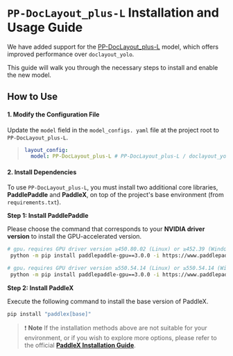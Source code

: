 # `PP-DocLayout_plus-L` Installation and Usage Guide

We have added support for the [PP-DocLayout_plus-L](https://huggingface.co/PaddlePaddle/PP-DocLayout-L) model, which offers improved performance over `doclayout_yolo`.

This guide will walk you through the necessary steps to install and enable the new model.

## How to Use
#### **1.  Modify the Configuration File**

Update the `model` field in the `model_configs. yaml` file at the project root to `PP-DocLayout_plus-L`.

> ```yaml
> layout_config: 
>   model: PP-DocLayout_plus-L # PP-DocLayout_plus-L / doclayout_yolo
> ```

#### **2.  Install Dependencies**

To use `PP-DocLayout_plus-L`, you must install two additional core libraries, **PaddlePaddle** and **PaddleX**, on top of the project's base environment (from `requirements.txt`).

**Step 1: Install PaddlePaddle**

Please choose the command that corresponds to your **NVIDIA driver version** to install the GPU-accelerated version.

```bash
# gpu，requires GPU driver version ≥450.80.02 (Linux) or ≥452.39 (Windows)
 python -m pip install paddlepaddle-gpu==3.0.0 -i https://www.paddlepaddle.org.cn/packages/stable/cu118/

# gpu，requires GPU driver version ≥550.54.14 (Linux) or ≥550.54.14 (Windows)
 python -m pip install paddlepaddle-gpu==3.0.0 -i https://www.paddlepaddle.org.cn/packages/stable/cu126/
```

**Step 2: Install PaddleX**

Execute the following command to install the base version of PaddleX.
```bash
pip install "paddlex[base]"
```
> ❗ **Note**
> If the installation methods above are not suitable for your environment, or if you wish to explore more options, please refer to the official **[PaddleX Installation Guide](https://paddlepaddle.github.io/PaddleX/latest/en/installation/installation.html)**.
